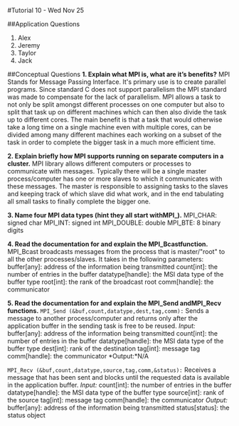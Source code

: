 #Tutorial 10 - Wed Nov 25

##Application Questions

1. Alex
2. Jeremy
3. Taylor
4. Jack

##Conceptual Questions
**1. Explain what MPI is, what are it’s benefits?**
MPI Stands for Message Passing Interface. It's primary use is to create parallel programs. Since standard C does not support parallelism the MPI standard was made to compensate for the lack of parallelism. MPI allows a task to not only be split amongst different processes on one computer but also to split that task up on different machines which can then also divide the task up to different cores. The main benefit is that a task that would otherwise take a long time on a single machine even with multiple cores, can be divided among many different machines each working on a subset of the task in order to complete the bigger task in a much more efficient time.

**2. Explain briefly how MPI supports running on separate computers in a cluster.**
MPI library allows different computers or processes to communicate with messages. Typically there will be a single master process/computer has one or more slaves to which it communicates with these messages. The master is responsible to assigning tasks to the slaves and keeping track of which slave did what work, and in the end tabulating all small tasks to finally complete the bigger one.
 
**3. Name ​four​ MPI data types (hint they all start with ​MPI_​).**
MPI_CHAR: signed char
MPI_INT: signed int
MPI_DOUBLE: double
MPI_BTE: 8 binary digits

**4. Read the documentation for and explain the ​MPI_Bcast​ function.**
MPI_Bcast broadcasts messages from the process that is master/"root" to all the other processes/slaves. It takes in the following parameters:
buffer[any]: address of the information being transmitted
count[int]: the number of entries in the buffer
datatype[handle]: the MSI data type of the buffer type
root[int]: the rank of the broadcast root
comm[handle]: the communicator
 
 **5. Read the documentation for and explain the ​MPI_Send​ and ​MPI_Recv​ functions.**
`MPI_Send (&buf,count,datatype,dest,tag,comm):`
Sends a message to another process/computer and returns only after the application buffer in the sending task is free to be reused.
*Input:*
buffer[any]: address of the information being transmitted
count[int]: the number of entries in the buffer
datatype[handle]: the MSI data type of the buffer type
dest[int]: rank of the destination
tag[int]: message tag
comm[handle]: the communicator
*Output:*N/A

`MPI_Recv (&buf,count,datatype,source,tag,comm,&status):`
Receives a message that has been sent and blocks until the requested data is available in the application buffer.
*Input:*
count[int]: the number of entries in the buffer
datatype[handle]: the MSI data type of the buffer type
source[int]: rank of the source
tag[int]: message tag
comm[handle]: the communicator
*Output:*
buffer[any]: address of the information being transmitted
status[status]: the status object



























